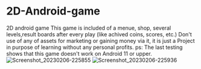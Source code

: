 # 2D-Android-game
 2D android game
 This game is included of a menue, shop, several levels,result boards after every play (like achived coins, scores, etc.)
 Don't use of any of assets for marketing or gaining money via it, it is just a Project in purpose of learning without any personal profits.
 ps: The last testing shows that this game doesn't work on Android 11 or upper.
 ![Screenshot_20230206-225855](https://user-images.githubusercontent.com/39772964/217338593-c0addb53-6c0b-45d1-bdf2-11320573c983.png)
![Screenshot_20230206-225936](https://user-images.githubusercontent.com/39772964/217338814-af9f08af-9f87-4bee-9abc-0978bfcfe47c.png)
